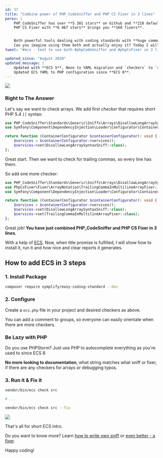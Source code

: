 ```yaml
---
id: 37
title: "Combine power of PHP_CodeSniffer and PHP CS Fixer in 3 lines"
perex: |
    PHP_CodeSniffer has over **5 381 stars** on Github and **210 default sniffs**,
    PHP CS Fixer with **6 467 stars** brings you **160 fixers**.


    Both powerful tools dealing with coding standards with **huge communities behind them**.
    Can you imagine using them both and actually enjoy it? Today I will show you how.
tweet: "#ecs - tool to use both #phpCodeSniffer and #phpCsFixer in 3 lines #php #codingstandard"

updated_since: "August 2020"
updated_message: |
    Updated with **ECS 5**, Neon to YAML migration and `checkers` to `services` migration.<br>
    Updated ECS YAML to PHP configuration since **ECS 8**.
---
```


<div class="text-center">
    <img src="/assets/images/posts/2017/easy-coding-standard-intro/together.png" class="img-thumbnail">
</div>

### Right to The Answer

Let's say we want to check arrays. We add first *checker* that requires short PHP 5.4 `[]` syntax:

```php
use PHP_CodeSniffer\Standards\Generic\Sniffs\Arrays\DisallowLongArraySyntaxSniff;
use Symfony\Component\DependencyInjection\Loader\Configurator\ContainerConfigurator;

return function (ContainerConfigurator $containerConfigurator): void {
    $services = $containerConfigurator->services();
    $services->set(DisallowLongArraySyntaxSniff::class);
};

```


Great start. Then we want to check for trailing commas, so every line has them.

So add one more checker:

```php
use PHP_CodeSniffer\Standards\Generic\Sniffs\Arrays\DisallowLongArraySyntaxSniff;
use PhpCsFixer\Fixer\ArrayNotation\TrailingCommaInMultilineArrayFixer;
use Symfony\Component\DependencyInjection\Loader\Configurator\ContainerConfigurator;

return function (ContainerConfigurator $containerConfigurator): void {
    $services = $containerConfigurator->services();
    $services->set(DisallowLongArraySyntaxSniff::class);
    $services->set(TrailingCommaInMultilineArrayFixer::class);
};
```

Great job! **You have just combined PHP_CodeSniffer and PHP CS Fixer in 3 lines.**

With a help of [ECS](https://github.com/symplify/easy-coding-standard). Now, when title promise is fulfilled, I will show how to install it, run it and how nice and clear reports it generates.

## How to add ECS in 3 steps

### 1. Install Package

```bash
composer require symplify/easy-coding-standard --dev
```

### 2. Configure

Create a `ecs.php` file in your project and desired checkers as above.

You can add a comment to groups, so everyone can easily orientate when there are more checkers.

### Be Lazy with PHP

Do you use PHPStorm? Just use PHP to autocomplete everything as you're used to since ECS 8.

**No more looking to documentation**, what string matches what sniff or fixer, if there are any checkers for arrays or debugging typos.

### 3. Run it & Fix it

```bash
vendor/bin/ecs check src

# ...

vendor/bin/ecs check src --fix
```

<div class="text-center">
    <img src="/assets/images/posts/2017/easy-coding-standard-intro/run-and-fix.gif" class="img-thumbnail">
</div>

That's all for short ECS intro.

Do you want to know more? Learn [how to write own sniff](/blog/2017/07/17/how-to-write-custom-sniff-for-code-sniffer-3/) or [even better - a fixer](/blog/2017/07/24/how-to-write-custom-fixer-for-php-cs-fixer-24/).

Happy coding!
